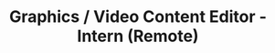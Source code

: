 ---
title: "Graphics / Video Content Editor - Intern (Remote)"
about: "As a Graphics/Video Content Editor, you will play a pivotal role in creating visually compelling and engaging content that aligns with the Kiran Foundation's goals and brand identity. Your responsibilities will include designing, editing, and curating a wide range of graphics content such as images, illustrations, infographics, and videos. With your creative expertise, attention to detail, and technical skills, you will significantly contribute to the overall quality and impact of the Kiran Foundation's visual communication efforts."
startDate: "Start Date: Immediate"
join : "Immediate Start" 
team : "Build a community team to drive local change."
event : "Organize events • Recruit volunteers • Lead meetings" 
duration: "Duration: 3 - 6 Months"
timeCommitment: "Average : 10 hr/week"
teamSize: "Team Size: 3-5"
responsibilities: |
  - Oversee video content on the Foundation's YouTube Channel
  - Design cover posters for videos
  - Edit videos, video descriptions, and optimize video metadata
  - Create visually appealing images, infographics, and other graphical elements for our website, social media, presentations, and print materials
  - Convert concepts and written content into engaging visuals that enhance understanding and engagement
requirements: |
  - Proficiency in Canva or other graphics editing software
  - Portfolio showcasing diverse, creative, and technically proficient graphics content
  - Understanding of design principles, typography, color theory, and layout techniques
  - Excellent attention to detail and commitment to delivering polished, error-free content
  - Strong communication skills and ability to collaborate effectively in a team environment
  - Experience with video editing and animation software is a plus
url: "graphics-video-content-editor"
---